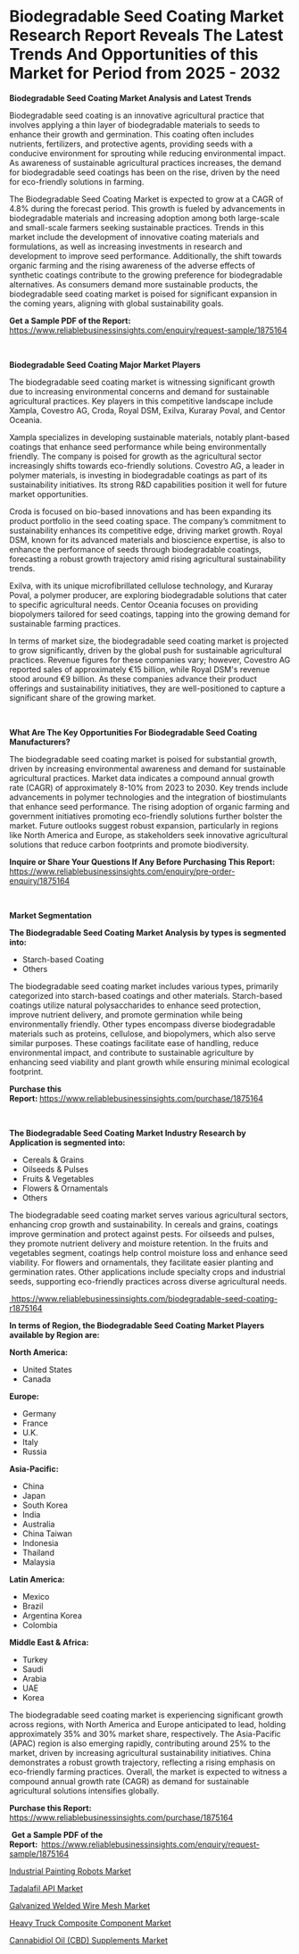<p><h1>Biodegradable Seed Coating Market Research Report Reveals The Latest Trends And Opportunities of this Market for Period from 2025 - 2032</h1></p><p><strong>Biodegradable Seed Coating Market Analysis and Latest Trends</strong></p>
<p><p>Biodegradable seed coating is an innovative agricultural practice that involves applying a thin layer of biodegradable materials to seeds to enhance their growth and germination. This coating often includes nutrients, fertilizers, and protective agents, providing seeds with a conducive environment for sprouting while reducing environmental impact. As awareness of sustainable agricultural practices increases, the demand for biodegradable seed coatings has been on the rise, driven by the need for eco-friendly solutions in farming.</p><p>The Biodegradable Seed Coating Market is expected to grow at a CAGR of 4.8% during the forecast period. This growth is fueled by advancements in biodegradable materials and increasing adoption among both large-scale and small-scale farmers seeking sustainable practices. Trends in this market include the development of innovative coating materials and formulations, as well as increasing investments in research and development to improve seed performance. Additionally, the shift towards organic farming and the rising awareness of the adverse effects of synthetic coatings contribute to the growing preference for biodegradable alternatives. As consumers demand more sustainable products, the biodegradable seed coating market is poised for significant expansion in the coming years, aligning with global sustainability goals.</p></p>
<p><strong>Get a Sample PDF of the Report:&nbsp;</strong> <a href="https://www.reliablebusinessinsights.com/enquiry/request-sample/1875164?utm_campaign=1138&utm_medium=2&utm_source=Github&utm_content=ia&utm_term=31012025&utm_id=biodegradable-seed-coating">https://www.reliablebusinessinsights.com/enquiry/request-sample/1875164</a></p>
<p>&nbsp;</p>
<p><strong>Biodegradable Seed Coating Major Market Players</strong></p>
<p><p>The biodegradable seed coating market is witnessing significant growth due to increasing environmental concerns and demand for sustainable agricultural practices. Key players in this competitive landscape include Xampla, Covestro AG, Croda, Royal DSM, Exilva, Kuraray Poval, and Centor Oceania.</p><p>Xampla specializes in developing sustainable materials, notably plant-based coatings that enhance seed performance while being environmentally friendly. The company is poised for growth as the agricultural sector increasingly shifts towards eco-friendly solutions. Covestro AG, a leader in polymer materials, is investing in biodegradable coatings as part of its sustainability initiatives. Its strong R&D capabilities position it well for future market opportunities.</p><p>Croda is focused on bio-based innovations and has been expanding its product portfolio in the seed coating space. The company’s commitment to sustainability enhances its competitive edge, driving market growth. Royal DSM, known for its advanced materials and bioscience expertise, is also to enhance the performance of seeds through biodegradable coatings, forecasting a robust growth trajectory amid rising agricultural sustainability trends.</p><p>Exilva, with its unique microfibrillated cellulose technology, and Kuraray Poval, a polymer producer, are exploring biodegradable solutions that cater to specific agricultural needs. Centor Oceania focuses on providing biopolymers tailored for seed coatings, tapping into the growing demand for sustainable farming practices.</p><p>In terms of market size, the biodegradable seed coating market is projected to grow significantly, driven by the global push for sustainable agricultural practices. Revenue figures for these companies vary; however, Covestro AG reported sales of approximately €15 billion, while Royal DSM's revenue stood around €9 billion. As these companies advance their product offerings and sustainability initiatives, they are well-positioned to capture a significant share of the growing market.</p></p>
<p>&nbsp;</p>
<p><strong>What Are The Key Opportunities For Biodegradable Seed Coating Manufacturers?</strong></p>
<p><p>The biodegradable seed coating market is poised for substantial growth, driven by increasing environmental awareness and demand for sustainable agricultural practices. Market data indicates a compound annual growth rate (CAGR) of approximately 8-10% from 2023 to 2030. Key trends include advancements in polymer technologies and the integration of biostimulants that enhance seed performance. The rising adoption of organic farming and government initiatives promoting eco-friendly solutions further bolster the market. Future outlooks suggest robust expansion, particularly in regions like North America and Europe, as stakeholders seek innovative agricultural solutions that reduce carbon footprints and promote biodiversity.</p></p>
<p><strong>Inquire or Share Your Questions If Any Before Purchasing This Report:</strong> <a href="https://www.reliablebusinessinsights.com/enquiry/pre-order-enquiry/1875164?utm_campaign=1138&utm_medium=2&utm_source=Github&utm_content=ia&utm_term=31012025&utm_id=biodegradable-seed-coating">https://www.reliablebusinessinsights.com/enquiry/pre-order-enquiry/1875164</a></p>
<p>&nbsp;</p>
<p><strong>Market Segmentation</strong></p>
<p><strong>The Biodegradable Seed Coating Market Analysis by types is segmented into:</strong></p>
<p><ul><li>Starch-based Coating</li><li>Others</li></ul></p>
<p><p>The biodegradable seed coating market includes various types, primarily categorized into starch-based coatings and other materials. Starch-based coatings utilize natural polysaccharides to enhance seed protection, improve nutrient delivery, and promote germination while being environmentally friendly. Other types encompass diverse biodegradable materials such as proteins, cellulose, and biopolymers, which also serve similar purposes. These coatings facilitate ease of handling, reduce environmental impact, and contribute to sustainable agriculture by enhancing seed viability and plant growth while ensuring minimal ecological footprint.</p></p>
<p><strong>Purchase this Report:&nbsp;</strong><a href="https://www.reliablebusinessinsights.com/purchase/1875164?utm_campaign=1138&utm_medium=2&utm_source=Github&utm_content=ia&utm_term=31012025&utm_id=biodegradable-seed-coating">https://www.reliablebusinessinsights.com/purchase/1875164</a></p>
<p>&nbsp;</p>
<p><strong>The Biodegradable Seed Coating Market Industry Research by Application is segmented into:</strong></p>
<p><ul><li>Cereals & Grains</li><li>Oilseeds & Pulses</li><li>Fruits & Vegetables</li><li>Flowers & Ornamentals</li><li>Others</li></ul></p>
<p><p>The biodegradable seed coating market serves various agricultural sectors, enhancing crop growth and sustainability. In cereals and grains, coatings improve germination and protect against pests. For oilseeds and pulses, they promote nutrient delivery and moisture retention. In the fruits and vegetables segment, coatings help control moisture loss and enhance seed viability. For flowers and ornamentals, they facilitate easier planting and germination rates. Other applications include specialty crops and industrial seeds, supporting eco-friendly practices across diverse agricultural needs.</p></p>
<p><a href="https://www.reliablebusinessinsights.com/biodegradable-seed-coating-r1875164?utm_campaign=1138&utm_medium=2&utm_source=Github&utm_content=ia&utm_term=31012025&utm_id=biodegradable-seed-coating">&nbsp;https://www.reliablebusinessinsights.com/biodegradable-seed-coating-r1875164</a></p>
<p><strong>In terms of Region, the Biodegradable Seed Coating Market Players available by Region are:</strong></p>
<p>
    <p> <strong> North America: </strong>
        <ul>
            <li>United States</li>
            <li>Canada</li>
        </ul>
        </p> 
    <p> <strong> Europe: </strong>
        <ul>
            <li>Germany</li>
            <li>France</li>
            <li>U.K.</li>
            <li>Italy</li>
            <li>Russia</li>
        </ul>
        </p> 
    <p> <strong> Asia-Pacific: </strong>
        <ul>
            <li>China</li>
            <li>Japan</li>
            <li>South Korea</li>
            <li>India</li>
            <li>Australia</li>
            <li>China Taiwan</li>
            <li>Indonesia</li>
            <li>Thailand</li>
            <li>Malaysia</li>
        </ul>
        </p> 
    <p> <strong> Latin America: </strong>
        <ul>
            <li>Mexico</li>
            <li>Brazil</li>
            <li>Argentina Korea</li>
            <li>Colombia</li>
        </ul>
        </p> 
    <p> <strong> Middle East & Africa: </strong>
        <ul>
            <li>Turkey</li>
            <li>Saudi</li>
            <li>Arabia</li>
            <li>UAE</li>
            <li>Korea</li>
        </ul>
    </p>
    </p>
<p><p>The biodegradable seed coating market is experiencing significant growth across regions, with North America and Europe anticipated to lead, holding approximately 35% and 30% market share, respectively. The Asia-Pacific (APAC) region is also emerging rapidly, contributing around 25% to the market, driven by increasing agricultural sustainability initiatives. China demonstrates a robust growth trajectory, reflecting a rising emphasis on eco-friendly farming practices. Overall, the market is expected to witness a compound annual growth rate (CAGR) as demand for sustainable agricultural solutions intensifies globally.</p></p>
<p><strong>Purchase this Report: </strong><a href="https://www.reliablebusinessinsights.com/purchase/1875164?utm_campaign=1138&utm_medium=2&utm_source=Github&utm_content=ia&utm_term=31012025&utm_id=biodegradable-seed-coating">https://www.reliablebusinessinsights.com/purchase/1875164</a></p>
<p>&nbsp;<strong>Get a Sample PDF of the Report:&nbsp;&nbsp;</strong><a href="https://www.reliablebusinessinsights.com/enquiry/request-sample/1875164?utm_campaign=1138&utm_medium=2&utm_source=Github&utm_content=ia&utm_term=31012025&utm_id=biodegradable-seed-coating">https://www.reliablebusinessinsights.com/enquiry/request-sample/1875164</a></p>
<p><strong></strong></p>
<p><p><a href="https://www.linkedin.com/pulse/broad-overview-industrial-painting-robots-market-size-industry-7wqof?utm_campaign=1138&utm_medium=2&utm_source=Github&utm_content=ia&utm_term=31012025&utm_id=biodegradable-seed-coating">Industrial Painting Robots Market</a></p><p><a href="https://github.com/bholdsfofie/Market-Research-Report-List-1/blob/main/tadalafil-api-market.md?utm_campaign=1138&utm_medium=2&utm_source=Github&utm_content=ia&utm_term=31012025&utm_id=biodegradable-seed-coating">Tadalafil API Market</a></p><p><a href="https://github.com/rashkaeduzor/Market-Research-Report-List-1/blob/main/galvanized-welded-wire-mesh-market.md?utm_campaign=1138&utm_medium=2&utm_source=Github&utm_content=ia&utm_term=31012025&utm_id=biodegradable-seed-coating">Galvanized Welded Wire Mesh Market</a></p><p><a href="https://www.linkedin.com/pulse/market-analysis-report-heavy-truck-composite-component-i1x2f?utm_campaign=1138&utm_medium=2&utm_source=Github&utm_content=ia&utm_term=31012025&utm_id=biodegradable-seed-coating">Heavy Truck Composite Component Market</a></p><p><a href="https://www.linkedin.com/pulse/market-growth-potential-forecast-cannabidiol-oil-cbd-supplements-4yoxf?utm_campaign=1138&utm_medium=2&utm_source=Github&utm_content=ia&utm_term=31012025&utm_id=biodegradable-seed-coating">Cannabidiol Oil (CBD) Supplements Market</a></p></p>